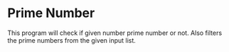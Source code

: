 # Prime Number
This program will check if given number  prime number or not.
Also filters the prime numbers from the given input list.
